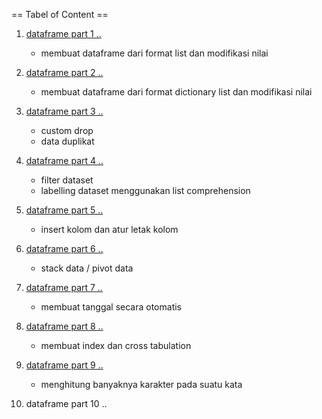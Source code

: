 == Tabel of Content ==

1. [dataframe part 1 ..](https://github.com/mrifqia67/Basic-Python/blob/main/1.%20dataframe/dataframe%20part%2001.ipynb)
   - membuat dataframe dari format list dan modifikasi nilai

2. [dataframe part 2 ..](https://github.com/mrifqia67/Basic-Python/blob/main/1.%20dataframe/dataframe%20part%2002.ipynb)
   - membuat dataframe dari format dictionary list dan modifikasi nilai

3. [dataframe part 3 ..](https://github.com/mrifqia67/Basic-Python/blob/main/1.%20dataframe/dataframe%20part%2003.ipynb)
   - custom drop
   - data duplikat

4. [dataframe part 4 ..](https://github.com/mrifqia67/Basic-Python/blob/main/1.%20dataframe/dataframe%20part%2004.ipynb) 
   - filter dataset
   - labelling dataset menggunakan list comprehension

5. [dataframe part 5 ..](https://github.com/mrifqia67/Basic-Python/blob/main/1.%20dataframe/dataframe%20part%2005.ipynb)
   - insert kolom dan atur letak kolom

6. [dataframe part 6 ..](https://github.com/mrifqia67/Basic-Python/blob/main/1.%20dataframe/dataframe%20part%2006.ipynb)
   - stack data / pivot data

7. [dataframe part 7 ..](https://github.com/mrifqia67/Basic-Python/blob/main/1.%20dataframe/dataframe%20part%2007.ipynb)
   - membuat tanggal secara otomatis

8. [dataframe part 8 ..](https://github.com/mrifqia67/Basic-Python/blob/main/1.%20dataframe/dataframe%20part%2008.ipynb)
   - membuat index dan cross tabulation

9. [dataframe part 9 ..](https://github.com/mrifqia67/Basic-Python/blob/main/1.%20dataframe/dataframe%20part%2009.ipynb)
   - menghitung banyaknya karakter pada suatu kata

10. dataframe part 10 ..
